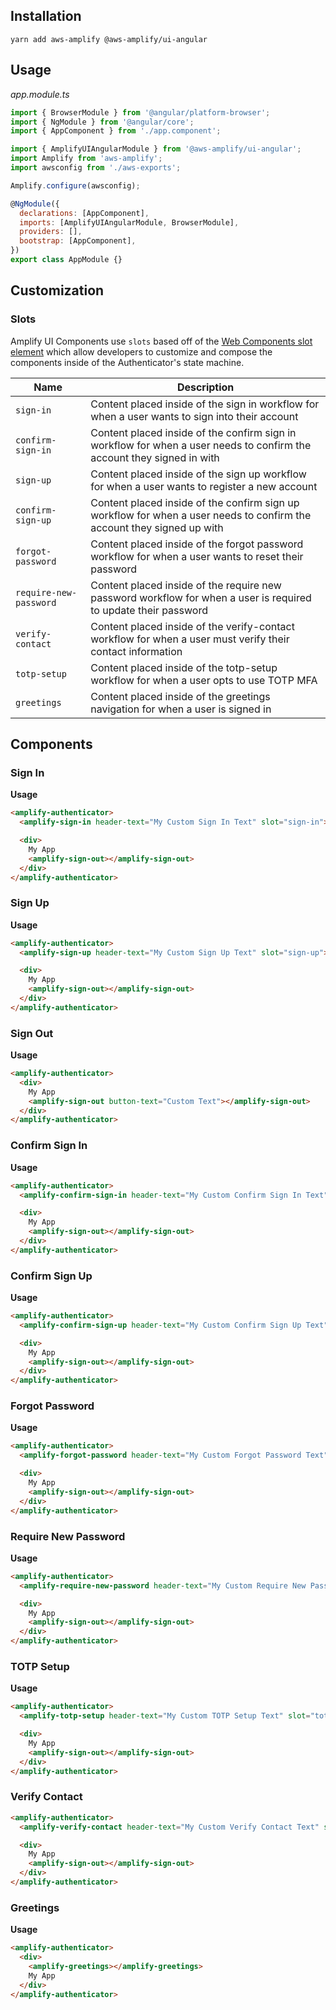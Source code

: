 <amplify-authenticator></amplify-authenticator>

## Installation

```
yarn add aws-amplify @aws-amplify/ui-angular
```

## Usage

_app.module.ts_

```js
import { BrowserModule } from '@angular/platform-browser';
import { NgModule } from '@angular/core';
import { AppComponent } from './app.component';

import { AmplifyUIAngularModule } from '@aws-amplify/ui-angular';
import Amplify from 'aws-amplify';
import awsconfig from './aws-exports';

Amplify.configure(awsconfig);

@NgModule({
  declarations: [AppComponent],
  imports: [AmplifyUIAngularModule, BrowserModule],
  providers: [],
  bootstrap: [AppComponent],
})
export class AppModule {}
```

<ui-component-props tag="amplify-authenticator" use-table-headers></ui-component-props>

## Customization

### Slots

Amplify UI Components use `slots` based off of the [Web Components slot element](https://developer.mozilla.org/en-US/docs/Web/HTML/Element/slot) which allow developers to customize and compose the components inside of the Authenticator's state machine.

| Name                     | Description                                                                                                            |
| ------------------------ | ---------------------------------------------------------------------------------------------------------------------- |
| `sign-in`              | Content placed inside of the sign in workflow for when a user wants to sign into their account                         |
| `confirm-sign-in`      | Content placed inside of the confirm sign in workflow for when a user needs to confirm the account they signed in with |
| `sign-up`              | Content placed inside of the sign up workflow for when a user wants to register a new account                          |
| `confirm-sign-up`      | Content placed inside of the confirm sign up workflow for when a user needs to confirm the account they signed up with |
| `forgot-password`      | Content placed inside of the forgot password workflow for when a user wants to reset their password                    |
| `require-new-password` | Content placed inside of the require new password workflow for when a user is required to update their password        |
| `verify-contact`       | Content placed inside of the verify-contact workflow for when a user must verify their contact information             |
| `totp-setup`           | Content placed inside of the totp-setup workflow for when a user opts to use TOTP MFA                                  |
| `greetings`            | Content placed inside of the greetings navigation for when a user is signed in                                         |

## Components

### Sign In

<amplify-sign-in header-text="My Custom Sign In Text"></amplify-sign-in>

**Usage**

```html
<amplify-authenticator>
  <amplify-sign-in header-text="My Custom Sign In Text" slot="sign-in"></amplify-sign-in>

  <div>
    My App
    <amplify-sign-out></amplify-sign-out>
  </div>
</amplify-authenticator>
```

<ui-component-props tag="amplify-sign-in"></ui-component-props>

### Sign Up

<amplify-sign-up header-text="My Custom Sign Up Text"></amplify-sign-up>

**Usage**

```html
<amplify-authenticator>
  <amplify-sign-up header-text="My Custom Sign Up Text" slot="sign-up"></amplify-sign-up>

  <div>
    My App
    <amplify-sign-out></amplify-sign-out>
  </div>
</amplify-authenticator>
```

<ui-component-props tag="amplify-sign-up"></ui-component-props>

### Sign Out

<amplify-sign-out button-text="Custom Text"></amplify-sign-out>

**Usage**

```html
<amplify-authenticator>
  <div>
    My App
    <amplify-sign-out button-text="Custom Text"></amplify-sign-out>
  </div>
</amplify-authenticator>
```

<ui-component-props tag="amplify-sign-out"></ui-component-props>

### Confirm Sign In

<amplify-confirm-sign-in header-text="My Custom Confirm Sign In Text"></amplify-confirm-sign-in>

**Usage**

```html
<amplify-authenticator>
  <amplify-confirm-sign-in header-text="My Custom Confirm Sign In Text" slot="confirm-sign-in"></amplify-confirm-sign-in>

  <div>
    My App
    <amplify-sign-out></amplify-sign-out>
  </div>
</amplify-authenticator>
```

<ui-component-props tag="amplify-confirm-sign-in"></ui-component-props>

### Confirm Sign Up

<amplify-confirm-sign-up header-text="My Custom Confirm Sign Up Text"></amplify-confirm-sign-up>

**Usage**

```html
<amplify-authenticator>
  <amplify-confirm-sign-up header-text="My Custom Confirm Sign Up Text" slot="confirm-sign-up"></amplify-confirm-sign-up>

  <div>
    My App
    <amplify-sign-out></amplify-sign-out>
  </div>
</amplify-authenticator>
```

<ui-component-props tag="amplify-confirm-sign-up"></ui-component-props>

### Forgot Password

<amplify-forgot-password header-text="My Custom Forgot Password Text"></amplify-forgot-password>

**Usage**

```html
<amplify-authenticator>
  <amplify-forgot-password header-text="My Custom Forgot Password Text" slot="forgot-password"></amplify-forgot-password>

  <div>
    My App
    <amplify-sign-out></amplify-sign-out>
  </div>
</amplify-authenticator>
```

<ui-component-props tag="amplify-forgot-password"></ui-component-props>

### Require New Password

<amplify-require-new-password header-text="My Custom Require New Password Text"></amplify-require-new-password>

**Usage**

```html
<amplify-authenticator>
  <amplify-require-new-password header-text="My Custom Require New Password Text" slot="require-new-password"></amplify-require-new-password>

  <div>
    My App
    <amplify-sign-out></amplify-sign-out>
  </div>
</amplify-authenticator>
```

<ui-component-props tag="amplify-require-new-password"></ui-component-props>

### TOTP Setup

**Usage**

```html
<amplify-authenticator>
  <amplify-totp-setup header-text="My Custom TOTP Setup Text" slot="totp-setup"></amplify-totp-setup>

  <div>
    My App
    <amplify-sign-out></amplify-sign-out>
  </div>
</amplify-authenticator>
```

<ui-component-props tag="amplify-totp-setup"></ui-component-props>

### Verify Contact

```html
<amplify-authenticator>
  <amplify-verify-contact header-text="My Custom Verify Contact Text" slot="verify-contact"></amplify-verify-contact>

  <div>
    My App
    <amplify-sign-out></amplify-sign-out>
  </div>
</amplify-authenticator>
```

<ui-component-props tag="amplify-verify-contact"></ui-component-props>

### Greetings

<amplify-greetings ></amplify-greetings>

**Usage**

```html
<amplify-authenticator>
  <div>
    <amplify-greetings></amplify-greetings>
    My App
  </div>
</amplify-authenticator>
```

<ui-component-props tag="amplify-greetings"></ui-component-props>
